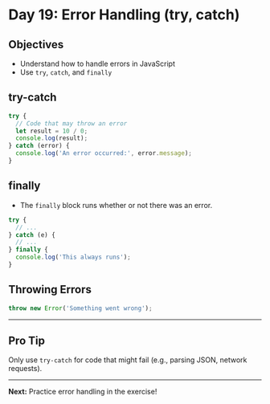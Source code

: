 # Day 19: Error Handling (try, catch)

## Objectives
- Understand how to handle errors in JavaScript
- Use `try`, `catch`, and `finally`

## try-catch
```js
try {
  // Code that may throw an error
  let result = 10 / 0;
  console.log(result);
} catch (error) {
  console.log('An error occurred:', error.message);
}
```

## finally
- The `finally` block runs whether or not there was an error.

```js
try {
  // ...
} catch (e) {
  // ...
} finally {
  console.log('This always runs');
}
```

## Throwing Errors
```js
throw new Error('Something went wrong');
```

---

## Pro Tip
Only use `try-catch` for code that might fail (e.g., parsing JSON, network requests).

---

**Next:** Practice error handling in the exercise!
